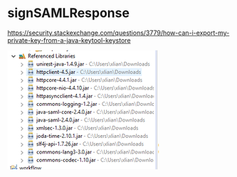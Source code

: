 # signSAMLResponse

https://security.stackexchange.com/questions/3779/how-can-i-export-my-private-key-from-a-java-keytool-keystore


![alt text](https://github.com/xinlian123/signSAMLResponse/blob/master/Capture.PNG)
